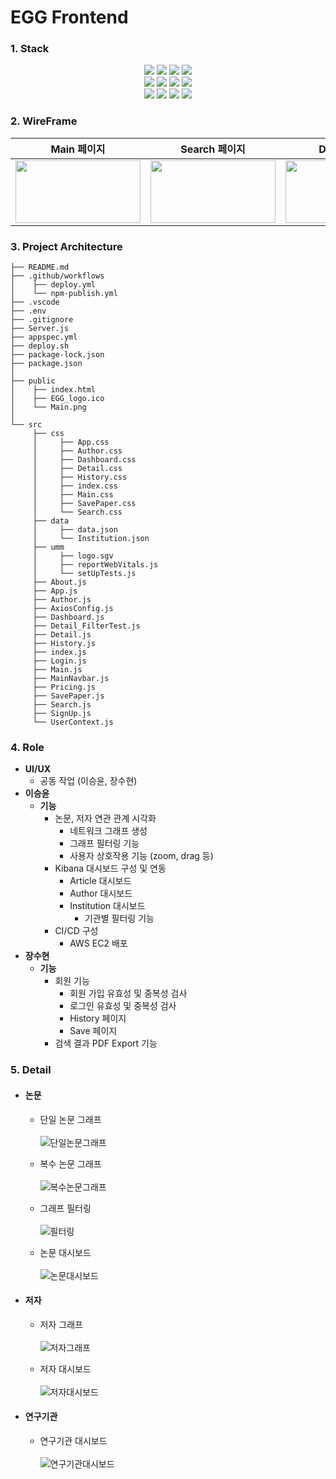 # EGG Frontend

### 1. Stack

<div align=center>
<img src="https://img.shields.io/badge/react-61DAFB?style=for-the-badge&logo=react&logoColor=black"> 
<img src="https://img.shields.io/badge/javascript-F7DF1E?style=for-the-badge&logo=javascript&logoColor=black"> 
<img src="https://img.shields.io/badge/html5-E34F26?style=for-the-badge&logo=html5&logoColor=white"> 
<img src="https://img.shields.io/badge/css-1572B6?style=for-the-badge&logo=css3&logoColor=white">
<br> 
<img src="https://img.shields.io/badge/node.js-339933?style=for-the-badge&logo=Node.js&logoColor=white">
<img src="https://img.shields.io/badge/bootstrap-7952B3?style=for-the-badge&logo=bootstrap&logoColor=white">
<img src="https://img.shields.io/badge/D3.js-F9A03C?style=for-the-badge&logo=D3.js&logoColor=white">
<img src="https://img.shields.io/badge/Kibana-005571?style=for-the-badge&logo=Kibana&logoColor=white">
<br>
<img src="https://img.shields.io/badge/github-181717?style=for-the-badge&logo=github&logoColor=white">
<img src="https://img.shields.io/badge/git-F05032?style=for-the-badge&logo=git&logoColor=white">
<img src="https://img.shields.io/badge/amazonec2-FF9900?style=for-the-badge&logo=amazonec2&logoColor=white">
<img src="https://img.shields.io/badge/Ubuntu-E95420?style=for-the-badge&logo=Ubuntu&logoColor=white">  
</div>


### 2. WireFrame

<div align=center>

  | Main 페이지 | Search 페이지 | Deatil 페이지 |
  |-|-|-|
  | <img src="https://github.com/eeeeeddy/Final_Frontend/assets/71869717/573d3c0c-08a4-40d8-8b64-fcf00b8e1cb1" width="200" height="100"/> |  <img src="https://github.com/eeeeeddy/Final_Frontend/assets/71869717/c83e4c93-ce24-4001-85e8-d8ccf9e2f952" width="200" height="100"> | <img src="https://github.com/eeeeeddy/Final_Frontend/assets/71869717/0a3252b6-b9aa-4813-bebf-d3add7b2b209" width="200" height="100"> |

</div>

### 3. Project Architecture

```
├── README.md
├── .github/workflows
│    ├── deploy.yml
│    └── npm-publish.yml
├── .vscode
├── .env
├── .gitignore
├── Server.js
├── appspec.yml
├── deploy.sh
├── package-lock.json
├── package.json
│
├── public
│    ├── index.html
│    ├── EGG_logo.ico
│    └── Main.png
│
└── src
     ├── css
     │     ├── App.css
     │     ├── Author.css
     │     ├── Dashboard.css
     │     ├── Detail.css
     │     ├── History.css
     │     ├── index.css
     │     ├── Main.css
     │     ├── SavePaper.css
     │     └── Search.css
     ├── data
     │     ├── data.json 
     │     └── Institution.json
     ├── umm
     │     ├── logo.sgv
     │     ├── reportWebVitals.js
     │     └── setUpTests.js
     ├── About.js
     ├── App.js
     ├── Author.js
     ├── AxiosConfig.js
     ├── Dashboard.js
     ├── Detail_FilterTest.js
     ├── Detail.js
     ├── History.js
     ├── index.js
     ├── Login.js
     ├── Main.js
     ├── MainNavbar.js
     ├── Pricing.js
     ├── SavePaper.js
     ├── Search.js
     ├── SignUp.js
     └── UserContext.js
```

### 4. Role

- **UI/UX**
    - 공동 작업 (이승윤, 장수현)
- **이승윤**
    - **기능**
        - 논문, 저자 연관 관계 시각화
            - 네트워크 그래프 생성
            - 그래프 필터링 기능
            - 사용자 상호작용 기능 (zoom, drag 등)
        - Kibana 대시보드 구성 및 연동
            - Article 대시보드
            - Author 대시보드
            - Institution 대시보드
                - 기관별 필터링 기능
        - CI/CD 구성
            - AWS EC2 배포
- **장수현**
    - **기능**
        - 회원 기능
            - 회원 가입 유효성 및 중복성 검사
            - 로그인 유효성 및 중복성 검사
            - History 페이지
            - Save 페이지
        - 검색 결과 PDF Export 기능

### 5. Detail

- #### 논문

    - 단일 논문 그래프 <br><br>
    ![단일논문그래프](https://github.com/eeeeeddy/Final_Frontend/assets/71869717/8a677224-4939-465c-bdc6-32389bcb236e)

    - 복수 논문 그래프 <br><br>
    ![복수논문그래프](https://github.com/eeeeeddy/Final_Frontend/assets/71869717/da8ca138-8283-467d-993b-40739664f6ee)

    - 그래프 필터링 <br><br>
    ![필터링](https://github.com/eeeeeddy/Final_Frontend/assets/71869717/8927f259-84bc-48e5-80a0-3c49ed73b506)

    - 논문 대시보드 <br><br>
    ![논문대시보드](https://github.com/eeeeeddy/Final_Frontend/assets/71869717/636aa5f4-5c9b-4de4-bf3b-5689a30166ba)

- #### 저자

    - 저자 그래프 <br><br>
    ![저자그래프](https://github.com/eeeeeddy/Final_Frontend/assets/71869717/44a7704c-b461-41ed-83e6-38e0c89c0920)

    - 저자 대시보드 <br><br>
    ![저자대시보드](https://github.com/eeeeeddy/Final_Frontend/assets/71869717/d669a370-efda-4cd8-9074-21ba6d180ed6)


- #### 연구기관

    - 연구기관 대시보드 <br><br>
    ![연구기관대시보드](https://github.com/eeeeeddy/Final_Frontend/assets/71869717/51f86f17-dfce-4ef4-919f-2b426fb6d4b2)